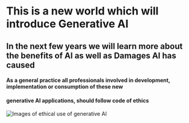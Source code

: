 # This is a new world which will introduce Generative AI
## In the next few years we will learn more about the benefits of AI as well as Damages AI has caused
#### As a general practice all professionals involved in development, implementation or consumption of these new 
#### generative AI applications, should follow code of ethics
![Images of ethical use of generative AI](https://octodex.github.com/images/yaktocat.png)
